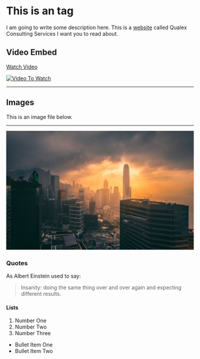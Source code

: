 # This is an tag

I am going to write some description here. This is a [website](https://qlx.com) called Qualex Consulting Services I want you to read about.

## Video Embed

[Watch Video](https://www.youtube.com/watch?v=psDD60rq0s4)

[![Video To Watch](https://img.youtube.com/vi/psDD60rq0s4/0.jpg)](https://www.youtube.com/watch?v=psDD60rq0s4)

- - -

## Images

This is an image file below.
- - -
![landscape](mbr-1.jpg)

### Quotes

As Albert Einstein used to say:

> Insanity: doing the same thing over and over again 
> and expecting different results.

#### Lists

1. Number One
2. Number Two
3. Number Three
 * Bullet Item One
 * Bullet Item Two